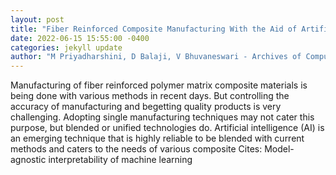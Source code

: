 ```yaml
--- 
layout: post 
title: "Fiber Reinforced Composite Manufacturing With the Aid of Artificial IntelligenceA State-of-the-Art Review" 
date: 2022-06-15 15:55:00 -0400 
categories: jekyll update 
author: "M Priyadharshini, D Balaji, V Bhuvaneswari - Archives of Computational , 2022" 
--- 
```

Manufacturing of fiber reinforced polymer matrix composite materials is being done with various methods in recent days. But controlling the accuracy of manufacturing and begetting quality products is very challenging. Adopting single manufacturing techniques may not cater this purpose, but blended or unified technologies do. Artificial intelligence (AI) is an emerging technique that is highly reliable to be blended with current methods and caters to the needs of various composite Cites: Model-agnostic interpretability of machine learning